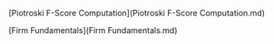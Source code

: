 
[Piotroski F-Score Computation](Piotroski F-Score Computation.md)

[Firm Fundamentals](Firm Fundamentals.md)

